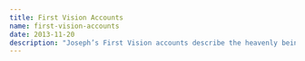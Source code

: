 ```yaml
---
title: First Vision Accounts  
name: first-vision-accounts
date: 2013-11-20 
description: "Joseph’s First Vision accounts describe the heavenly beings with greater detail over time. The 1832 account says, \"The Lord opened the heavens upon me and I saw the Lord.\" His 1838 account states, \"I saw two Personages,\" one of whom introduced the other as \"My Beloved Son.\"" 
---
```

